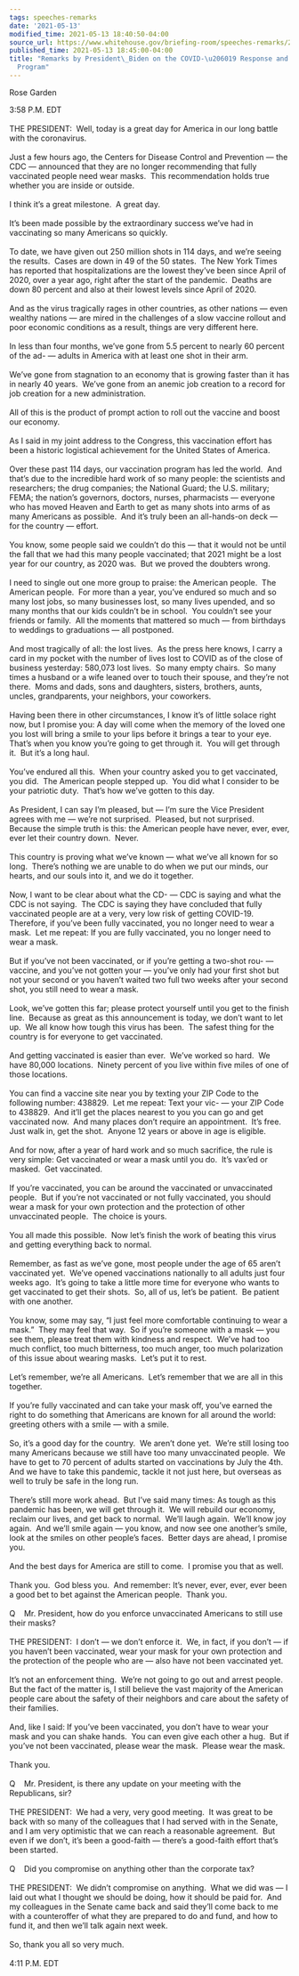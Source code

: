 ```yaml
---
tags: speeches-remarks
date: '2021-05-13'
modified_time: 2021-05-13 18:40:50-04:00
source_url: https://www.whitehouse.gov/briefing-room/speeches-remarks/2021/05/13/remarks-by-president-biden-on-the-covid-19-response-and-the-vaccination-program-3/
published_time: 2021-05-13 18:45:00-04:00
title: "Remarks by President\_Biden on the COVID-\u206019 Response and the Vaccination\_\
  Program"
---
```

 
Rose Garden

3:58 P.M. EDT  
   
THE PRESIDENT:  Well, today is a great day for America in our long
battle with the coronavirus.  
   
Just a few hours ago, the Centers for Disease Control and Prevention —
the CDC — announced that they are no longer recommending that fully
vaccinated people need wear masks.  This recommendation holds true
whether you are inside or outside.  
   
I think it’s a great milestone.  A great day.  
   
It’s been made possible by the extraordinary success we’ve had in
vaccinating so many Americans so quickly.  
   
To date, we have given out 250 million shots in 114 days, and we’re
seeing the results.  Cases are down in 49 of the 50 states.  The New
York Times has reported that hospitalizations are the lowest they’ve
been since April of 2020, over a year ago, right after the start of the
pandemic.  Deaths are down 80 percent and also at their lowest levels
since April of 2020.  
   
And as the virus tragically rages in other countries, as other nations —
even wealthy nations — are mired in the challenges of a slow vaccine
rollout and poor economic conditions as a result, things are very
different here.   
   
In less than four months, we’ve gone from 5.5 percent to nearly 60
percent of the ad- — adults in America with at least one shot in their
arm.  
   
We’ve gone from stagnation to an economy that is growing faster than it
has in nearly 40 years.  We’ve gone from an anemic job creation to a
record for job creation for a new administration.  
   
All of this is the product of prompt action to roll out the vaccine and
boost our economy.   
   
As I said in my joint address to the Congress, this vaccination effort
has been a historic logistical achievement for the United States of
America.   
   
Over these past 114 days, our vaccination program has led the world. 
And that’s due to the incredible hard work of so many people: the
scientists and researchers; the drug companies; the National Guard; the
U.S. military; FEMA; the nation’s governors, doctors, nurses,
pharmacists — everyone who has moved Heaven and Earth to get as many
shots into arms of as many Americans as possible.  And it’s truly been
an all-hands-on deck — for the country — effort.  
      
You know, some people said we couldn’t do this — that it would not be
until the fall that we had this many people vaccinated; that 2021 might
be a lost year for our country, as 2020 was.  But we proved the doubters
wrong.   
   
I need to single out one more group to praise: the American people.  The
American people.  For more than a year, you’ve endured so much and so
many lost jobs, so many businesses lost, so many lives upended, and so
many months that our kids couldn’t be in school.  You couldn’t see your
friends or family.  All the moments that mattered so much — from
birthdays to weddings to graduations — all postponed.   
   
And most tragically of all: the lost lives.  As the press here knows, I
carry a card in my pocket with the number of lives lost to COVID as of
the close of business yesterday: 580,073 lost lives.  So many empty
chairs.  So many times a husband or a wife leaned over to touch their
spouse, and they’re not there.  Moms and dads, sons and daughters,
sisters, brothers, aunts, uncles, grandparents, your neighbors, your
coworkers.   
   
Having been there in other circumstances, I know it’s of little solace
right now, but I promise you: A day will come when the memory of the
loved one you lost will bring a smile to your lips before it brings a
tear to your eye.  That’s when you know you’re going to get through it. 
You will get through it.  But it’s a long haul.   
   
You’ve endured all this.  When your country asked you to get vaccinated,
you did.  The American people stepped up.  You did what I consider to be
your patriotic duty.  That’s how we’ve gotten to this day.   
   
As President, I can say I’m pleased, but — I’m sure the Vice President
agrees with me — we’re not surprised.  Pleased, but not surprised. 
Because the simple truth is this: the American people have never, ever,
ever, ever let their country down.  Never.   
   
This country is proving what we’ve known — what we’ve all known for so
long.  There’s nothing we are unable to do when we put our minds, our
hearts, and our souls into it, and we do it together.   
   
Now, I want to be clear about what the CD- — CDC is saying and what the
CDC is not saying.  The CDC is saying they have concluded that fully
vaccinated people are at a very, very low risk of getting COVID-19. 
Therefore, if you’ve been fully vaccinated, you no longer need to wear a
mask.  Let me repeat: If you are fully vaccinated, you no longer need to
wear a mask.    
   
But if you’ve not been vaccinated, or if you’re getting a two-shot rou-
— vaccine, and you’ve not gotten your — you’ve only had your first shot
but not your second or you haven’t waited two full two weeks after your
second shot, you still need to wear a mask.   
   
Look, we’ve gotten this far; please protect yourself until you get to
the finish line.  Because as great as this announcement is today, we
don’t want to let up.  We all know how tough this virus has been.  The
safest thing for the country is for everyone to get vaccinated.   
   
And getting vaccinated is easier than ever.  We’ve worked so hard.  We
have 80,000 locations.  Ninety percent of you live within five miles of
one of those locations.   
   
You can find a vaccine site near you by texting your ZIP Code to the
following number: 438829.  Let me repeat: Text your vic- — your ZIP Code
to 438829.  And it’ll get the places nearest to you you can go and get
vaccinated now.  And many places don’t require an appointment.  It’s
free.  Just walk in, get the shot.  Anyone 12 years or above in age is
eligible.  
   
And for now, after a year of hard work and so much sacrifice, the rule
is very simple: Get vaccinated or wear a mask until you do.  It’s vax’ed
or masked.  Get vaccinated.   
   
If you’re vaccinated, you can be around the vaccinated or unvaccinated
people.  But if you’re not vaccinated or not fully vaccinated, you
should wear a mask for your own protection and the protection of other
unvaccinated people.  The choice is yours.   
   
You all made this possible.  Now let’s finish the work of beating this
virus and getting everything back to normal.   
   
Remember, as fast as we’ve gone, most people under the age of 65 aren’t
vaccinated yet.  We’ve opened vaccinations nationally to all adults just
four weeks ago.  It’s going to take a little more time for everyone who
wants to get vaccinated to get their shots.  So, all of us, let’s be
patient.  Be patient with one another.  
   
You know, some may say, “I just feel more comfortable continuing to wear
a mask.”  They may feel that way.  So if you’re someone with a mask —
you see them, please treat them with kindness and respect.  We’ve had
too much conflict, too much bitterness, too much anger, too much
polarization of this issue about wearing masks.  Let’s put it to
rest.   
   
Let’s remember, we’re all Americans.  Let’s remember that we are all in
this together.   
   
If you’re fully vaccinated and can take your mask off, you’ve earned the
right to do something that Americans are known for all around the world:
greeting others with a smile — with a smile.   
   
So, it’s a good day for the country.  We aren’t done yet.  We’re still
losing too many Americans because we still have too many unvaccinated
people.  We have to get to 70 percent of adults started on vaccinations
by July the 4th.  And we have to take this pandemic, tackle it not just
here, but overseas as well to truly be safe in the long run.   
   
There’s still more work ahead.  But I’ve said many times: As tough as
this pandemic has been, we will get through it.  We will rebuild our
economy, reclaim our lives, and get back to normal.  We’ll laugh again. 
We’ll know joy again.  And we’ll smile again — you know, and now see one
another’s smile, look at the smiles on other people’s faces.  Better
days are ahead, I promise you.   
   
And the best days for America are still to come.  I promise you that as
well.  
   
Thank you.  God bless you.  And remember: It’s never, ever, ever, ever
been a good bet to bet against the American people.  Thank you.  
   
Q    Mr. President, how do you enforce unvaccinated Americans to still
use their masks?  
   
THE PRESIDENT:  I don’t — we don’t enforce it.  We, in fact, if you
don’t — if you haven’t been vaccinated, wear your mask for your own
protection and the protection of the people who are — also have not been
vaccinated yet.   
   
It’s not an enforcement thing.  We’re not going to go out and arrest
people.   But the fact of the matter is, I still believe the vast
majority of the American people care about the safety of their neighbors
and care about the safety of their families.   
   
And, like I said: If you’ve been vaccinated, you don’t have to wear your
mask and you can shake hands.  You can even give each other a hug.  But
if you’ve not been vaccinated, please wear the mask.  Please wear the
mask.   
   
Thank you.  
   
Q    Mr. President, is there any update on your meeting with the
Republicans, sir?  
   
THE PRESIDENT:  We had a very, very good meeting.  It was great to be
back with so many of the colleagues that I had served with in the
Senate, and I am very optimistic that we can reach a reasonable
agreement.  But even if we don’t, it’s been a good-faith — there’s a
good-faith effort that’s been started.  
   
Q    Did you compromise on anything other than the corporate tax?  
   
THE PRESIDENT:  We didn’t compromise on anything.  What we did was — I
laid out what I thought we should be doing, how it should be paid for. 
And my colleagues in the Senate came back and said they’ll come back to
me with a counteroffer of what they are prepared to do and fund, and how
to fund it, and then we’ll talk again next week.  
   
So, thank you all so very much.  
   
4:11 P.M. EDT
